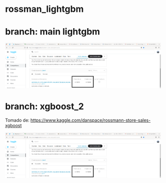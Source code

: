 # rossman_lightgbm


# branch: main lightgbm

![score kaggle rossmann](./ligthgbm_rossmann.png)

# branch: xgboost_2

Tomado de: https://www.kaggle.com/danspace/rossmann-store-sales-xgboost


![score kaggle rossmann](./ligthgbm_rossmann.png)
